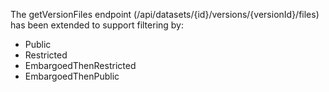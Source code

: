 The getVersionFiles endpoint (/api/datasets/{id}/versions/{versionId}/files) has been extended to support filtering by:

- Public
- Restricted
- EmbargoedThenRestricted
- EmbargoedThenPublic
